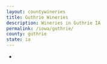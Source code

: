 ```yaml
---
layout: countywineries
title: Guthrie Wineries
description: Wineries in Guthrie IA
permalink: /iowa/guthrie/
county: guthrie
state: ia
---
```

-
